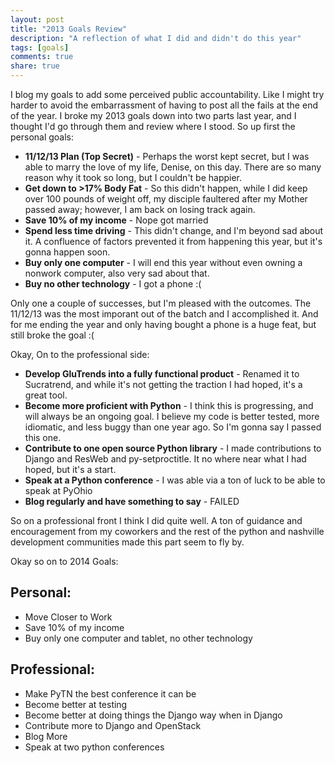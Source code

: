 ```yaml
---
layout: post
title: "2013 Goals Review"
description: "A reflection of what I did and didn't do this year"
tags: [goals]
comments: true
share: true
---
```


I blog my goals to add some perceived public accountability. Like I might try
harder to avoid the embarrassment of having to post all the fails at the end of
the year. I broke my 2013 goals down into two parts last year, and I thought I'd go
through them and review where I stood. So up first the personal goals:

* __11/12/13 Plan (Top Secret)__ - Perhaps the worst kept secret, but I was able to
marry the love of my life, Denise, on this day. There are so many reason why it
took so long, but I couldn't be happier.
* __Get down to >17% Body Fat__ - So this didn't happen, while I did keep over 100
pounds of weight off, my disciple faultered after my Mother passed away;
however, I am back on losing track again.
* __Save 10% of my income__ - Nope got married
* __Spend less time driving__ - This didn't change, and I'm beyond sad about it.
A confluence of factors prevented it from happening this year, but it's gonna
happen soon.
* __Buy only one computer__ - I will end this year without even owning a nonwork
computer, also very sad about that.
* __Buy no other technology__ - I got a phone :(

Only one a couple of successes, but I'm pleased with the outcomes.  The 11/12/13
was the most imporant out of the batch and I accomplished it.  And for me ending
the year and only having bought a phone is a huge feat, but still broke the goal
:(

Okay, On to the professional side:

* __Develop GluTrends into a fully functional product__ - Renamed it to Sucratrend,
and while it's not getting the traction I had hoped, it's a great tool.
* __Become more proficient with Python__ - I think this is progressing, and will
always be an ongoing goal. I believe my code is better tested, more idiomatic,
and less buggy than one year ago. So I'm gonna say I passed this one.
* __Contribute to one open source Python library__ - I made contributions to Django
and ResWeb and py-setproctitle. It no where near what I had hoped, but it's a
start.
* __Speak at a Python conference__ - I was able via a ton of luck to be able to
speak at PyOhio
* __Blog regularly and have something to say__ - FAILED

So on a professional front I think I did quite well.  A ton of guidance and
encouragement from my coworkers and the rest of the python and nashville
development communities made this part seem to fly by.

Okay so on to 2014 Goals:

## Personal:

* Move Closer to Work
* Save 10% of my income
* Buy only one computer and tablet, no other technology

## Professional:

* Make PyTN the best conference it can be
* Become better at testing
* Become better at doing things the Django way when in Django
* Contribute more to Django and OpenStack
* Blog More
* Speak at two python conferences

